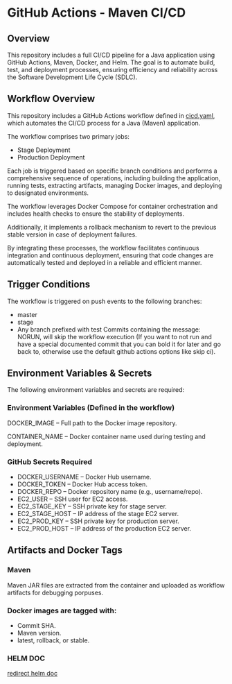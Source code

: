 # GitHub Actions - Maven CI/CD

## Overview

This repository includes a full CI/CD pipeline for a Java application using GitHub Actions, Maven, Docker, and Helm.
The goal is to automate build, test, and deployment processes, ensuring efficiency and reliability across the Software Development Life Cycle (SDLC).


## Workflow Overview
This repository includes a GitHub Actions workflow defined in [cicd.yaml](https://github.com/ishimto/maven-hello-world/blob/master/.github/workflows/cicd.yaml), which automates the CI/CD process for a Java (Maven) application.

The workflow comprises two primary jobs:
* Stage Deployment
* Production Deployment

Each job is triggered based on specific branch conditions and performs a comprehensive sequence of operations, including building the application, running tests, extracting artifacts, managing Docker images, and deploying to designated environments.

The workflow leverages Docker Compose for container orchestration and includes health checks to ensure the stability of deployments. 

Additionally, it implements a rollback mechanism to revert to the previous stable version in case of deployment failures.

By integrating these processes, the workflow facilitates continuous integration and continuous deployment, ensuring that code changes are automatically tested and deployed in a reliable and efficient manner.


## Trigger Conditions
The workflow is triggered on push events to the following branches:

* master
* stage
* Any branch prefixed with test
Commits containing the message: NORUN, will skip the workflow execution (If you want to not run and have a special documented commit that you can bold it for later and go back to, otherwise use the default github actions options like skip ci).

## Environment Variables & Secrets
The following environment variables and secrets are required:

### Environment Variables (Defined in the workflow)
DOCKER_IMAGE – Full path to the Docker image repository.

CONTAINER_NAME – Docker container name used during testing and deployment.

### GitHub Secrets Required
* DOCKER_USERNAME – Docker Hub username.
* DOCKER_TOKEN – Docker Hub access token.
* DOCKER_REPO – Docker repository name (e.g., username/repo).
* EC2_USER – SSH user for EC2 access.
* EC2_STAGE_KEY – SSH private key for stage server.
* EC2_STAGE_HOST – IP address of the stage EC2 server.
* EC2_PROD_KEY – SSH private key for production server.
* EC2_PROD_HOST – IP address of the production EC2 server.

## Artifacts and Docker Tags

### Maven
Maven JAR files are extracted from the container and uploaded as workflow artifacts for debugging porpuses.

### Docker images are tagged with:
* Commit SHA.
* Maven version.
* latest, rollback, or stable.

### HELM DOC
[redirect helm doc](https://github.com/ishimto/maven-hello-world/blob/master/helm/README.md)

